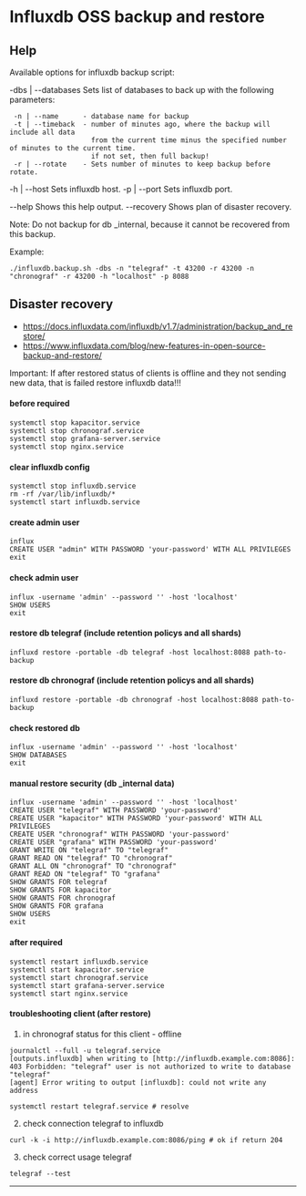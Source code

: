 # Influxdb OSS backup and restore

## Help

Available options for influxdb backup script:

 -dbs | --databases   Sets list of databases to back up with the following parameters:

     -n | --name      - database name for backup
     -t | --timeback  - number of minutes ago, where the backup will include all data
                        from the current time minus the specified number of minutes to the current time.
                        if not set, then full backup!
     -r | --rotate    - Sets number of minutes to keep backup before rotate.

 -h | --host            Sets influxdb host.
 -p | --port            Sets influxdb port.

 --help                 Shows this help output.
 --recovery             Shows plan of disaster recovery.

Note: Do not backup for db _internal, because it cannot be recovered from this backup.

 Example: 
 ```console
 ./influxdb.backup.sh -dbs -n "telegraf" -t 43200 -r 43200 -n "chronograf" -r 43200 -h "localhost" -p 8088
```

## Disaster recovery
* https://docs.influxdata.com/influxdb/v1.7/administration/backup_and_restore/
* https://www.influxdata.com/blog/new-features-in-open-source-backup-and-restore/

Important: If after restored status of clients is offline and they not sending new data, that is failed restore influxdb data!!!

#### before required
```
systemctl stop kapacitor.service
systemctl stop chronograf.service
systemctl stop grafana-server.service
systemctl stop nginx.service
```
#### clear influxdb config
```
systemctl stop influxdb.service
rm -rf /var/lib/influxdb/*
systemctl start influxdb.service
```
#### create admin user
```
influx
CREATE USER "admin" WITH PASSWORD 'your-password' WITH ALL PRIVILEGES
exit
```
#### check admin user
```
influx -username 'admin' --password '' -host 'localhost'
SHOW USERS
exit
```
#### restore db telegraf (include retention policys and all shards)
```
influxd restore -portable -db telegraf -host localhost:8088 path-to-backup
```
#### restore db chronograf (include retention policys and all shards)
```
influxd restore -portable -db chronograf -host localhost:8088 path-to-backup
```
#### check restored db
```
influx -username 'admin' --password '' -host 'localhost'
SHOW DATABASES
exit
```
#### manual restore security (db _internal data)
```
influx -username 'admin' --password '' -host 'localhost'
CREATE USER "telegraf" WITH PASSWORD 'your-password'
CREATE USER "kapacitor" WITH PASSWORD 'your-password' WITH ALL PRIVILEGES
CREATE USER "chronograf" WITH PASSWORD 'your-password'
CREATE USER "grafana" WITH PASSWORD 'your-password'
GRANT WRITE ON "telegraf" TO "telegraf"
GRANT READ ON "telegraf" TO "chronograf"
GRANT ALL ON "chronograf" TO "chronograf"
GRANT READ ON "telegraf" TO "grafana"
SHOW GRANTS FOR telegraf
SHOW GRANTS FOR kapacitor
SHOW GRANTS FOR chronograf
SHOW GRANTS FOR grafana
SHOW USERS
exit
```
#### after required
```
systemctl restart influxdb.service
systemctl start kapacitor.service
systemctl start chronograf.service
systemctl start grafana-server.service
systemctl start nginx.service
```
#### troubleshooting client (after restore)

1. in chronograf status for this client - offline
```
journalctl --full -u telegraf.service
[outputs.influxdb] when writing to [http://influxdb.example.com:8086]: 403 Forbidden: "telegraf" user is not authorized to write to database "telegraf"
[agent] Error writing to output [influxdb]: could not write any address

systemctl restart telegraf.service # resolve
```
2. check connection telegraf to influxdb
```
curl -k -i http://influxdb.example.com:8086/ping # ok if return 204
```

3. check correct usage telegraf
```
telegraf --test
```

---

